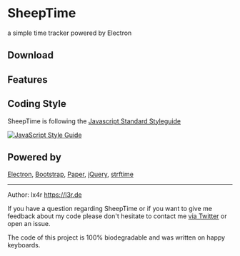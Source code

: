 # SheepTime

a simple time tracker powered by Electron

## Download

## Features

## Coding Style

SheepTime is following the [Javascript Standard Styleguide](https://github.com/feross/standard)

[![JavaScript Style Guide](https://cdn.rawgit.com/feross/standard/master/badge.svg)](https://github.com/feross/standard)

## Powered by
[Electron](http://electron.atom.io), [Bootstrap](http://getbootstrap.com), [Paper](http://bootswatch.com/paper/), [jQuery](http://jquery.com), [strftime](https://github.com/samsonjs/strftime)

----
Author: lx4r <https://l3r.de>

If you have a question regarding SheepTime or if you want to give me feedback about my code please don't hesitate to contact me [via Twitter](https://twitter.com/lx4r) or open an issue.

The code of this project is 100% biodegradable and was written on happy keyboards.